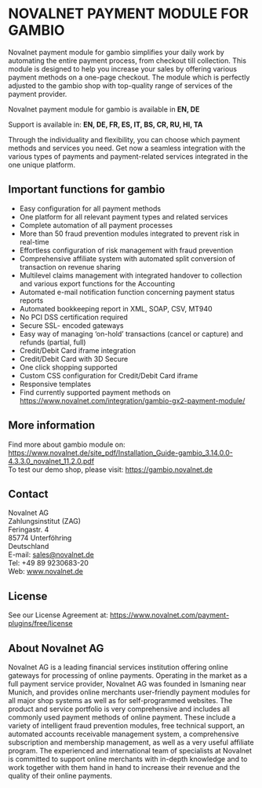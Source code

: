 # NOVALNET PAYMENT MODULE FOR GAMBIO
Novalnet payment module for gambio simplifies your daily work by automating the entire payment process, from checkout till collection. This module is designed to help you increase your sales by offering various payment methods on a one-page checkout. The module which is perfectly adjusted to the gambio shop with top-quality range of services of the payment provider.

Novalnet payment module for gambio is available in <b>EN, DE</b>

Support is available in: <b> EN, DE, FR, ES, IT, BS, CR, RU, HI, TA</b>

Through the individuality and flexibility, you can choose which payment methods and services you need. Get now a seamless integration with the various types of payments and payment-related services integrated in the one unique platform.

## Important functions for gambio
* Easy configuration for all payment methods
* One platform for all relevant payment types and related services
* Complete automation of all payment processes
* More than 50 fraud prevention modules integrated to prevent risk in real-time
* Effortless configuration of risk management with fraud prevention
* Comprehensive affiliate system with automated split conversion of transaction on revenue sharing
* Multilevel claims management with integrated handover to collection and various export functions for the Accounting
* Automated e-mail notification function concerning payment status reports
* Automated bookkeeping report in XML, SOAP, CSV, MT940
* No PCI DSS certification required
* Secure SSL- encoded gateways
* Easy way of managing ‘on-hold’ transactions (cancel or capture) and refunds (partial, full)
* Credit/Debit Card iframe integration
* Credit/Debit Card with 3D Secure
* One click shopping supported
* Custom CSS configuration for Credit/Debit Card iframe
* Responsive templates
* Find currently supported payment methods on https://www.novalnet.com/integration/gambio-gx2-payment-module/

## More information
Find more about gambio module on: https://www.novalnet.de/site_pdf/Installation_Guide-gambio_3.14.0.0-4.3.3.0_novalnet_11.2.0.pdf<br>
To test our demo shop, please visit: https://gambio.novalnet.de

## Contact
Novalnet AG<br>
Zahlungsinstitut (ZAG)<br>
Feringastr. 4 <br>
85774 Unterföhring <br>
Deutschland<br>
E-mail: sales@novalnet.de<br>
Tel: +49 89 9230683-20<br>
Web: www.novalnet.de

## License
See our License Agreement at: https://www.novalnet.com/payment-plugins/free/license

## About Novalnet AG
Novalnet AG is a leading financial services institution offering online gateways for processing of online payments. Operating in the market as a full payment service provider, Novalnet AG was founded in Ismaning near Munich, and provides online merchants user-friendly payment modules for all major shop systems as well as for self-programmed websites. The product and service portfolio is very comprehensive and includes all commonly used payment methods of online payment. These include a variety of intelligent fraud prevention modules, free technical support, an automated accounts receivable management system, a comprehensive subscription and membership management, as well as a very useful affiliate program. The experienced and international team of specialists at Novalnet is committed to support online merchants with in-depth knowledge and to work together with them hand in hand to increase their revenue and the quality of their online payments.
